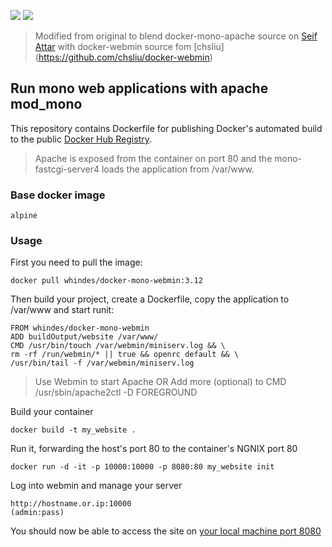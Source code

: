 [![](https://images.microbadger.com/badges/image/whindes/docker-mono-webmin:3.12.svg)](https://microbadger.com/images/whindes/docker-mono-webmin:3.12 "Get your own image badge on microbadger.com")  [![](https://images.microbadger.com/badges/version/whindes/docker-mono-webmin:3.12.svg)](https://microbadger.com/images/whindes/docker-mono-webmin:3.12 "Get your own version badge on microbadger.com")

> Modified from original to blend docker-mono-apache source on [Seif Attar](https://github.com/seif/docker-mono-apache) with docker-webmin source fom [chsliu]
(https://github.com/chsliu/docker-webmin)

## Run mono web applications with apache mod_mono

This repository contains Dockerfile for publishing Docker's automated build to the public [Docker Hub Registry](https://registry.hub.docker.com/).

> Apache is exposed from the container on port 80 and the mono-fastcgi-server4 loads the application from /var/www.

### Base docker image

    alpine

### Usage

First you need to pull the image:

    docker pull whindes/docker-mono-webmin:3.12

Then build your project, create a Dockerfile, copy the application to /var/www and start runit:

    FROM whindes/docker-mono-webmin
    ADD buildOutput/website /var/www/
    CMD /usr/bin/touch /var/webmin/miniserv.log && \
    rm -rf /run/webmin/* || true && openrc default && \
    /usr/bin/tail -f /var/webmin/miniserv.log

> Use Webmin to start Apache OR Add more (optional) to CMD /usr/sbin/apache2ctl -D FOREGROUND

Build your container

    docker build -t my_website .

Run it, forwarding the host's port 80 to the container's NGNIX port 80

    docker run -d -it -p 10000:10000 -p 8080:80 my_website init


Log into webmin and manage your server
```
http://hostname.or.ip:10000
(admin:pass)
```

You should now be able to access the site on [your local machine port 8080](http://hostname.or.ip:8080/)

